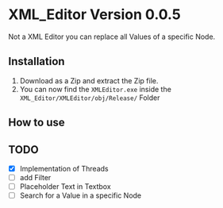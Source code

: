 # XML_Editor Version 0.0.5
Not a XML Editor you can replace all Values of a specific Node.

## Installation
1. Download as a Zip and extract the Zip file. 
2. You can now find the `XMLEditor.exe` inside the `XML_Editor/XMLEditor/obj/Release/` Folder

## How to use

## TODO

- [X] Implementation of Threads
- [ ] add Filter
- [ ] Placeholder Text in Textbox
- [ ] Search for a Value in a specific Node
